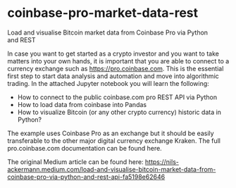 # coinbase-pro-market-data-rest

Load and visualise Bitcoin market data from Coinbase Pro via Python and REST

In case you want to get started as a crypto investor and you want to take matters into your own hands, it is important that you are able to connect to a currency exchange such as https://pro.coinbase.com. This is the essential first step to start data analysis and automation and move into algorithmic trading. In the attached Jupyter notebook you will learn the following:

- How to connect to the public coinbase.com pro REST API via Python
- How to load data from coinbase into Pandas
- How to visualize Bitcoin (or any other crypto currency) historic data in Python?

The example uses Coinbase Pro as an exchange but it should be easily transferable to the other major digital currency exchange Kraken. The full pro.coinbase.com documentation can be found here.

The original Medium article can be found here: https://nils-ackermann.medium.com/load-and-visualise-bitcoin-market-data-from-coinbase-pro-via-python-and-rest-api-fa5198e62646
